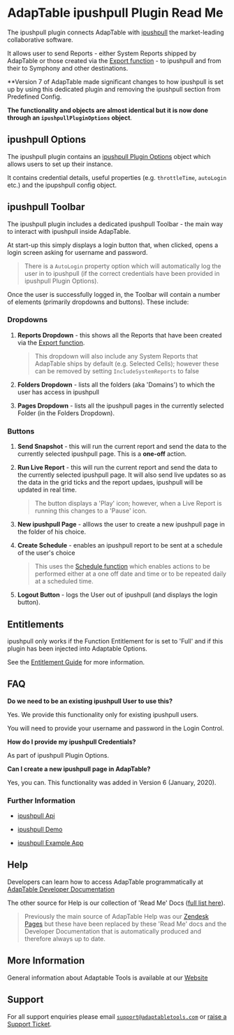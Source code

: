 # AdapTable ipushpull Plugin Read Me

The ipushpull plugin connects AdapTable with [ipushpull](https://www.ipushpull.com) the market-leading collaborative software.

It allows user to send Reports - either System Reports shipped by AdapTable or those created via the [Export function](../../adaptable/readme/functions/export-function.md) - to ipushpull and from their to Symphony and other destinations.

**Version 7 of AdapTable made significant changes to how ipushpull is set up by using this dedicated plugin and removing the ipushpull section from Predefined Config.  

**The functionality and objects are almost identical but it is now done through an `ipushpullPluginOptions` object**.

## ipushpull Options

The ipushpull plugin contains an [ipushpull Plugin Options](https://api.adaptabletools.com/interfaces/_src_adaptableoptions_ipushpullpluginoptions_.ipushpullpluginoptions.html) object which allows users to set up their instance.

It contains credential details, useful properties (e.g. `throttleTime`, `autoLogin` etc.) and the ipupshpull config object.

## ipushpull Toolbar

The ipushpull plugin includes a dedicated ipushpull Toolbar - the main way to interact with ipushpull inside AdapTable.

At start-up this simply displays a login button that, when clicked, opens a login screen asking for username and password.

> There is a `AutoLogin` property option which will automatically log the user in to ipushpull (if the correct credentials have been provided in ipushpull Plugin Options).

Once the user is successfully logged in, the Toolbar will contain a number of elements (primarily dropdowns and buttons). These include:

### Dropdowns

1. **Reports Dropdown** - this shows all the Reports that have been created via the [Export function](../../adaptable/readme/functions/export-function.md).
    > This dropdown will also include any System Reports that AdapTable ships by default (e.g. Selected Cells); however these can be removed by setting `IncludeSystemReports` to false

2. **Folders Dropdown** - lists all the folders (aka 'Domains') to which the user has access in ipushpull

3. **Pages Dropdown** - lists all the ipushpull pages in the currently selected Folder (in the Folders Dropdown).

### Buttons

1. **Send Snapshot** - this will run the current report and send the data to the currently selected ipushpull page.  This is a **one-off** action.

2. **Run Live Report** - this will run the current report and send the data to the currently selected ipushpull page.  It will also send live updates so as the data in the grid ticks and the report updaes, ipushpull will be updated in real time.
   > The button displays a 'Play' icon; however, when a Live Report is running this changes to a 'Pause' icon.

3. **New ipushpull Page** - alllows the user to create a new ipushpull page in the folder of his choice.

4. **Create Schedule** - enables an ipushpull report to be sent at a schedule of the user's choice
   >This uses the [Schedule function](../../adaptable/readme/functions/schedule-function.md) which enables actions to be performed either at a one off date and time or to be repeated daily at a scheduled time.  

5. **Logout Button** - logs the User out of ipushpull (and displays the login button).

## Entitlements

ipushpull only works if the Function Entitlement for is set to 'Full' and if this plugin has been injected into Adaptable Options.  

See the [Entitlement Guide](../../adaptable/readme/guides/adaptable-entitlements-guide.md) for more information.

## FAQ

**Do we need to be an existing ipushpull User to use this?**

Yes. We provide this functionality only for existing ipushpull users.

You will need to provide your username and password in the Login Control.

**How do I provide my ipushpull Credentials?**

As part of ipushpull Plugin Options.

**Can I create a new ipushpull page in AdapTable?**

Yes, you can. This functionality was added in Version 6 (January, 2020).


### Further Information

- [ipushpull Api](https://api.adaptabletools.com/interfaces/_src_api_ipushpullapi_.ipushpullapi.html)

- [ipushpull Demo](https://demo.adaptabletools.com/partners/ipushpulldemo)

- [ipushpull Example App](https://github.com/AdaptableTools/example-adaptable-ipushpull-integration)


## Help

Developers can learn how to access AdapTable programmatically at [AdapTable Developer Documentation](https://api.adaptabletools.com) 

The other source for Help is our collection of 'Read Me' Docs ([full list here](https://github.com/AdaptableTools/adaptable/blob/master/packages/adaptable/readme/readme-list.md)).

> Previously the main source of AdapTable Help was our [Zendesk Pages](https://adaptabletools.zendesk.com/hc/en-us/articles/360007083017-Help-) but these have been replaced by these 'Read Me' docs and the Developer Documentation that is automatically produced and therefore always up to date.

## More Information

General information about Adaptable Tools is available at our [Website](http://www.adaptabletools.com) 

## Support

For all support enquiries please email [`support@adaptabletools.com`](mailto:support@adaptabletools.com) or [raise a Support Ticket](https://adaptabletools.zendesk.com/hc/en-us/requests/new).
